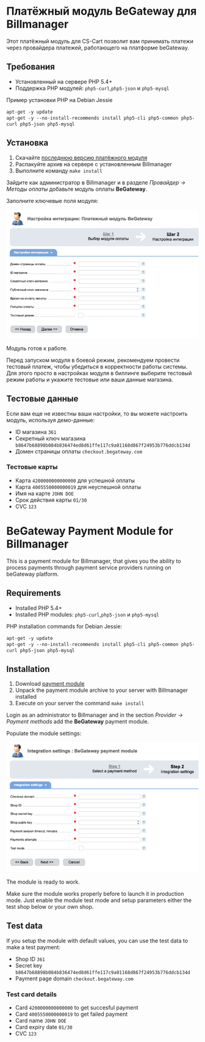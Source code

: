 # Платёжный модуль BeGateway для Billmanager

Этот платёжный модуль для CS-Cart позволит вам принимать платежи через провайдера платежей, работающего на платформе beGateway.

## Требования

  * Установленный на сервере PHP 5.4+
  * Поддержка PHP модулей: `php5-curl`,`php5-json` и `php5-mysql`

Пример установки PHP на Debian Jessie

```
apt-get -y update
apt-get -y --no-install-recommends install php5-cli php5-common php5-curl php5-json php5-mysql
```

## Установка

1. Скачайте [последнюю версию платёжного модуля](https://github.com/begateway/billmanager/raw/master/billmanager_begateway.tar.gz)
2. Распакуйте архив на сервере с установленным Billmanager
3. Выполните команду `make install`

Зайдите как администратор в Billmanager и в разделе _Провайдер → Методы оплаты_ добавьте модуль оплаты __BeGateway__.

Заполните ключевые поля модуля:

![Настройка модуля](https://github.com/begateway/billmanager/raw/master/img/install_ru.png)

Модуль готов к работе.

Перед запуском модуля в боевой режим, рекомендуем провести тестовый платеж, чтобы убедиться в корректности работы системы. Для этого просто в настройках модуля в биллинге выберите тестовый режим работы и укажите тестовые или ваши данные магазина.

## Тестовые данные

Если вам еще не известны ваши настройки, то вы можете настроить модуль, используя демо-данные:

  * ID магазина ```361```
  * Секретный ключ магазина ```b8647b68898b084b836474ed8d61ffe117c9a01168d867f24953b776ddcb134d```
  * Домен страницы оплаты ```checkout.begateway.com```

### Тестовые карты

  * Карта ```4200000000000000``` для успешной оплаты
  * Карта ```4005550000000019``` для неуспешной оплаты
  * Имя на карте ```JOHN DOE```
  * Срок действия карты ```01/30```
  * CVC ```123```

# BeGateway Payment Module for Billmanager

This is a payment module for Billmanager, that gives you the ability to process payments through payment service providers running on beGateway platform.

## Requirements

  * Installed PHP 5.4+
  * Installed PHP modules: `php5-curl`,`php5-json` и `php5-mysql`

PHP installation commands for Debian Jessie:

```
apt-get -y update
apt-get -y --no-install-recommends install php5-cli php5-common php5-curl php5-json php5-mysql
```

## Installation

1. Download [payment module](https://github.com/begateway/billmanager/raw/master/billmanager_begateway.tar.gz)
2. Unpack the payment module archive to your server with Billmanager installed
3. Execute on your server the command `make install`

Login as an administrator to Billmanager and in the section _Provider → Payment methods_ add the __BeGateway__ payment module.

Populate the module settings:

![Настройка модуля](https://github.com/begateway/billmanager/raw/master/img/install_en.png)

The module is ready to work.

Make sure the module works properly before to launch it in production mode. Just enable the module test mode and setup parameters either the test shop below or your own shop.

## Test data

If you setup the module with default values, you can use the test data to make a test payment:

  * Shop ID ```361```
  * Secret key ```b8647b68898b084b836474ed8d61ffe117c9a01168d867f24953b776ddcb134d```
  * Payment page domain ```checkout.begateway.com```

### Test card details

  * Card ```4200000000000000``` to get succesful payment
  * Card ```4005550000000019``` to get failed payment
  * Card name ```JOHN DOE```
  * Card expiry date ```01/30```
  * CVC ```123```
